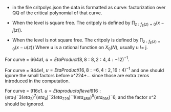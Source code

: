 * in the file critpolys.json the data is formatted as curve: factorization over QQ of the critical polynomial of that curve.

* When the level is square free. The critpoly is defined by
    $\prod_{z : f_E(z) = 0 }(x - j(z))$.

* When the level is not square free. The critpoly is defined by
    $\prod_{z : f_E(z) = 0 }(x - u(z))$
Where u is a rational function on $X_0(N)$, usually u != j. 

For curve = 664a1, $u = EtaProduct(8,{8:8,2:4,4:-12})^{-1}$. 

For curve = 944e1, $u = EtaProduct(16,{8:-6,4:2,16:4})^{-1}$ and one should igonre the small factors before x^224+...
since those are extra zeros introduced in the computation. 

For curve = 916c1. $u = Eta product of level 916 : (eta_1)^-3 (eta_2)^7 (eta_4)^-2 (eta_229)^-1 (eta_458)^5 (eta_916)^-6$, and the factor x^2 should be ignored.
